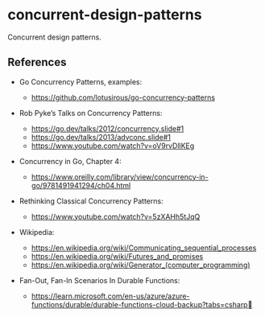 # concurrent-design-patterns
Concurrent design patterns.


## References

* Go Concurrency Patterns, examples: 
    * https://github.com/lotusirous/go-concurrency-patterns

* Rob Pyke’s Talks on Concurrency Patterns:
    * https://go.dev/talks/2012/concurrency.slide#1
    * https://go.dev/talks/2013/advconc.slide#1 
    * https://www.youtube.com/watch?v=oV9rvDllKEg

* Concurrency in Go, Chapter 4:
    * https://www.oreilly.com/library/view/concurrency-in-go/9781491941294/ch04.html 

* Rethinking Classical Concurrency Patterns:
    * https://www.youtube.com/watch?v=5zXAHh5tJqQ 

* Wikipedia:
    * https://en.wikipedia.org/wiki/Communicating_sequential_processes
    * https://en.wikipedia.org/wiki/Futures_and_promises 
    * https://en.wikipedia.org/wiki/Generator_(computer_programming) 

* Fan-Out, Fan-In Scenarios In Durable Functions:
    * https://learn.microsoft.com/en-us/azure/azure-functions/durable/durable-functions-cloud-backup?tabs=csharp

